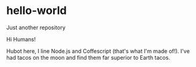 # hello-world
Just another repository

Hi Humans!

Hubot here, I line Node.js and Coffescript (that's what I'm made of!).
I've had tacos on the moon and find them far superior to Earth tacos.
